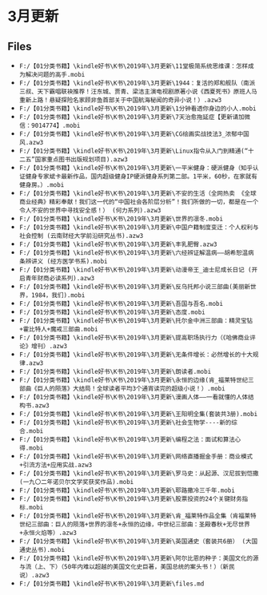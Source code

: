 # 3月更新

## Files

- `F:/【01分类书籍】\kindle好书\K书\2019年\3月更新\11堂极简系统思维课：怎样成为解决问题的高手.mobi`
- `F:/【01分类书籍】\kindle好书\K书\2019年\3月更新\1944：复活的郑和舰队（南派三叔、天下霸唱联袂推荐！汪东城、贾青、梁洁主演电视剧原著小说《西夏死书》原班人马重新上路！悬疑探险名家顾非鱼首部关于中国航海秘闻的奇异小说！）.azw3`
- `F:/【01分类书籍】\kindle好书\K书\2019年\3月更新\1分钟看透你身边的小人.mobi`
- `F:/【01分类书籍】\kindle好书\K书\2019年\3月更新\7天治愈拖延症【更新请加微信：9014774】.mobi`
- `F:/【01分类书籍】\kindle好书\K书\2019年\3月更新\CG绘画实战技法3_浓郁中国风.azw3`
- `F:/【01分类书籍】\kindle好书\K书\2019年\3月更新\Linux指令从入门到精通(“十二五”国家重点图书出版规划项目).azw3`
- `F:/【01分类书籍】\kindle好书\K书\2019年\3月更新\一平米健身：硬派健身（知乎认证健身专家斌卡最新作品，国内超级健身IP硬派健身系列第二部。1平米，60秒，在家就有健身房。）.mobi`
- `F:/【01分类书籍】\kindle好书\K书\2019年\3月更新\不安的生活（全网热卖 《全球商业经典》精彩奉献！我们这一代的“中国社会各阶层分析”！我们所做的一切，都是在一个令人不安的世界中寻找安全感！） (何力系列).azw3`
- `F:/【01分类书籍】\kindle好书\K书\2019年\3月更新\世界的凛冬.mobi`
- `F:/【01分类书籍】\kindle好书\K书\2019年\3月更新\中国户籍制度变迁：个人权利与社会控制 (云南财经大学前沿研究丛书).azw3`
- `F:/【01分类书籍】\kindle好书\K书\2019年\3月更新\丰乳肥臀.azw3`
- `F:/【01分类书籍】\kindle好书\K书\2019年\3月更新\六经辨证解温病——胡希恕温病条辨讲义 (经方医学书系).mobi`
- `F:/【01分类书籍】\kindle好书\K书\2019年\3月更新\动漫帝王_迪士尼成长日记 (开启青年财商必读系列).azw3`
- `F:/【01分类书籍】\kindle好书\K书\2019年\3月更新\反乌托邦小说三部曲(美丽新世界，1984，我们).mobi`
- `F:/【01分类书籍】\kindle好书\K书\2019年\3月更新\吾国与吾名.mobi`
- `F:/【01分类书籍】\kindle好书\K书\2019年\3月更新\态度.mobi`
- `F:/【01分类书籍】\kindle好书\K书\2019年\3月更新\托尔金中洲三部曲：精灵宝钻+霍比特人+魔戒三部曲.mobi`
- `F:/【01分类书籍】\kindle好书\K书\2019年\3月更新\提高职场执行力（《哈佛商业评论》增刊）.azw3`
- `F:/【01分类书籍】\kindle好书\K书\2019年\3月更新\无条件增长：必然增长的十大规律.azw3`
- `F:/【01分类书籍】\kindle好书\K书\2019年\3月更新\朗读者.mobi`
- `F:/【01分类书籍】\kindle好书\K书\2019年\3月更新\永恒的边缘(肯_福莱特世纪三部曲《巨人的陨落》大结局！全球读者平均3个通宵读完的超级小说！）.mobi`
- `F:/【01分类书籍】\kindle好书\K书\2019年\3月更新\漫画人体——一看就懂的人体结构书.azw3`
- `F:/【01分类书籍】\kindle好书\K书\2019年\3月更新\王阳明全集(套装共3册).mobi`
- `F:/【01分类书籍】\kindle好书\K书\2019年\3月更新\社会生物学----新的综合.mobi`
- `F:/【01分类书籍】\kindle好书\K书\2019年\3月更新\编程之法：面试和算法心得.mobi`
- `F:/【01分类书籍】\kindle好书\K书\2019年\3月更新\网络直播掘金手册：商业模式+引流方法+应用实战.azw3`
- `F:/【01分类书籍】\kindle好书\K书\2019年\3月更新\罗马史：从起源、汉尼拔到恺撒 (一九〇二年诺贝尔文学奖获奖作品).mobi`
- `F:/【01分类书籍】\kindle好书\K书\2019年\3月更新\耶路撒冷三千年.mobi`
- `F:/【01分类书籍】\kindle好书\K书\2019年\3月更新\股票投资的24个关键财务指标.mobi`
- `F:/【01分类书籍】\kindle好书\K书\2019年\3月更新\肯_福莱特作品全集（肯福莱特世纪三部曲：巨人的陨落+世界的凛冬+永恒的边缘，中世纪三部曲：圣殿春秋+无尽世界+永恒火焰等）.azw3`
- `F:/【01分类书籍】\kindle好书\K书\2019年\3月更新\英国通史（套装共6册） (大国通史丛书).mobi`
- `F:/【01分类书籍】\kindle好书\K书\2019年\3月更新\阿尔比恩的种子：美国文化的源与流（上、下）（50年内难以超越的美国文化史巨著，美国总统的案头书！）（新民说）.azw3`
- `F:/【01分类书籍】\kindle好书\K书\2019年\3月更新\files.md`
